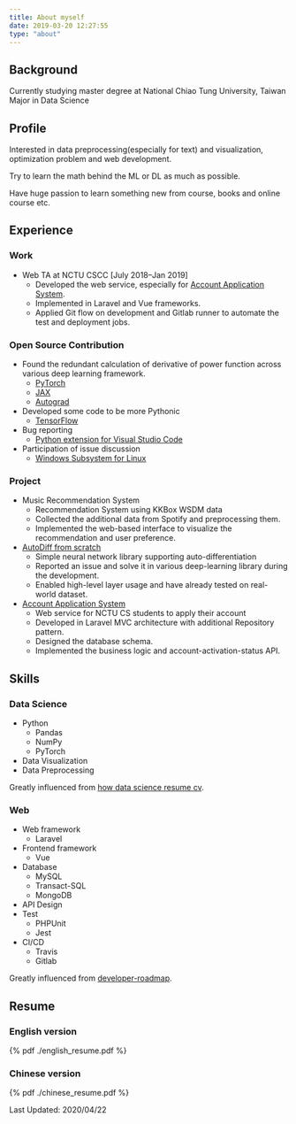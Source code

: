 ```yaml
---
title: About myself
date: 2019-03-20 12:27:55
type: "about"
---
```


## Background

Currently studying master degree at National Chiao Tung University, Taiwan
Major in Data Science

## Profile

Interested in data preprocessing(especially for text) and visualization, optimization problem and web development.

Try to learn the math behind the ML or DL as much as possible.

Have huge passion to learn something new from course, books and online course etc.

## Experience

### Work

- Web TA at NCTU CSCC [July 2018–Jan 2019]
  - Developed the web service, especially for [Account Application System](https://account.cs.nctu.edu.tw/).
  - Implemented in Laravel and Vue frameworks.
  - Applied Git flow on development and Gitlab runner to automate the test and deployment jobs.

### Open Source Contribution

- Found the redundant calculation of derivative of power function across various deep learning framework.
  - [PyTorch](https://github.com/pytorch/pytorch/pull/28651)
  - [JAX](https://github.com/google/jax/pull/1578)
  - [Autograd](https://github.com/HIPS/autograd/pull/541)
- Developed some code to be more Pythonic
  - [TensorFlow](https://github.com/tensorflow/tensorflow/pull/32126)
- Bug reporting
  - [Python extension for Visual Studio Code](https://github.com/microsoft/vscode-python/issues/202)
- Participation of issue discussion
  - [Windows Subsystem for Linux](https://github.com/MicrosoftDocs/WSL/issues/404#issuecomment-504759326)

### Project

- Music Recommendation System
  - Recommendation System using KKBox WSDM data
  - Collected the additional data from Spotify and preprocessing them.
  - Implemented the web-based interface to visualize the recommendation and user preference.
- [AutoDiff from scratch](https://github.com/titaneric/AutoDiff-from-scratch)
  - Simple neural network library supporting auto-differentiation
  - Reported an issue and solve it in various deep-learning library during the development.
  - Enabled high-level layer usage and have already tested on real-world dataset.
- [Account Application System](https://account.cs.nctu.edu.tw/)
  - Web service for NCTU CS students to apply their account
  - Developed in Laravel MVC architecture  with additional Repository pattern.
  - Designed the database schema.
  - Implemented the business logic and account-activation-status API.

## Skills

### Data Science

- Python
  - Pandas
  - NumPy
  - PyTorch
- Data Visualization
- Data Preprocessing

Greatly influenced from [how data science resume cv](https://www.dataquest.io/blog/how-data-science-resume-cv/).

### Web

- Web framework
  - Laravel
- Frontend framework
  - Vue
- Database
  - MySQL
  - Transact-SQL
  - MongoDB
- API Design
- Test
  - PHPUnit
  - Jest
- CI/CD
  - Travis
  - Gitlab

Greatly influenced from [developer-roadmap](https://github.com/kamranahmedse/developer-roadmap).

## Resume

### English version

{% pdf ./english_resume.pdf
%}

### Chinese version

{% pdf ./chinese_resume.pdf
%}

Last Updated: 2020/04/22